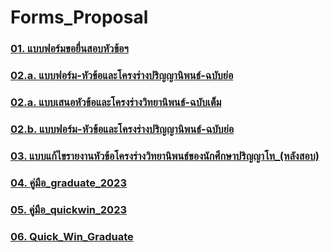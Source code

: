 # Forms_Proposal

### [01. แบบฟอร์มขอยื่นสอบหัวข้อฯ](/files/doc_download/mas_ie/Forms_Proposal/01แบบฟอร์มขอยื่นสอบหัวข้อฯ.docx)

### [02.a. แบบฟอร์ม-หัวข้อและโครงร่างปริญญานิพนธ์-ฉบับย่อ](/files/doc_download/mas_ie/Forms_Proposal/02aแบบฟอร์ม-หัวข้อและโครงร่างปริญญานิพนธ์-ฉบับย่อ.pdf)

### [02.a. แบบเสนอหัวข้อและโครงร่างวิทยานิพนธ์-ฉบับเต็ม](/files/doc_download/mas_ie/Forms_Proposal/02aแบบเสนอหัวข้อและโครงร่างวิทยานิพนธ์-ฉบับเต็ม.docx)

### [02.b. แบบฟอร์ม-หัวข้อและโครงร่างปริญญานิพนธ์-ฉบับย่อ](/files/doc_download/mas_ie/Forms_Proposal/02bแบบฟอร์ม-หัวข้อและโครงร่างปริญญานิพนธ์-ฉบับย่อ.docx)

### [03. แบบแก้ไขรายงานหัวข้อโครงร่างวิทยานิพนธ์ของนักศึกษาปริญญาโท_(หลังสอบ)](/files/doc_download/mas_ie/Forms_Proposal/03แบบแก้ไขรายงานหัวข้อโครงร่างวิทยานิพนธ์ของนักศึกษาปริญญาโท_(หลังสอบ).docx)

### [04. คู่มือ_graduate_2023](/files/doc_download/mas_ie/Forms_Proposal/04คู่มือ_graduate_2023.pdf)

### [05. คู่มือ_quickwin_2023](/files/doc_download/mas_ie/Forms_Proposal/05คู่มือ_quickwin_2023.pdf)

### [06. Quick_Win_Graduate](/files/doc_download/mas_ie/Forms_Proposal/06Quick_Win_Graduate.pdf)